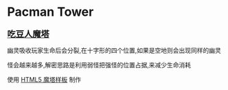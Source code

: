 # Pacman Tower

<span style='font-size:1.4em'><b><a href="https://github.com/zhaouv/mota-js/tree/pacmanTower">吃豆人魔塔</a></b></span>

幽灵吸收玩家生命后会分裂,在十字形的四个位置,如果是空地则会出现同样的幽灵

怪会越来越多,解密思路是利用弱怪把强怪的位置占据,来减少生命消耗

使用 [HTML5 魔塔样板](https://github.com/ckcz123/mota-js) 制作
